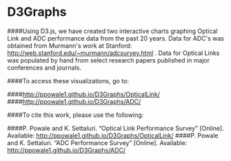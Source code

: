 # D3Graphs

####Using D3.js, we have created two interactive charts graphing Optical Link and ADC performance data from the past 20 years. Data for ADC's was obtained from Murmann's work at Stanford: http://web.stanford.edu/~murmann/adcsurvey.html . Data for Optical Links was populated by hand from select research papers published in major conferences and journals.

####To access these visualizations, go to:

####http://ppowale1.github.io/D3Graphs/OpticalLink/
####http://ppowale1.github.io/D3Graphs/ADC/

####To cite this work, please use the following:

####P. Powale and K. Settaluri. “Optical Link Performance Survey” [Online]. Available: http://ppowale1.github.io/D3Graphs/OpticalLink/
####P. Powale and K. Settaluri. “ADC Performance Survey” [Online]. Available: http://ppowale1.github.io/D3Graphs/ADC/
